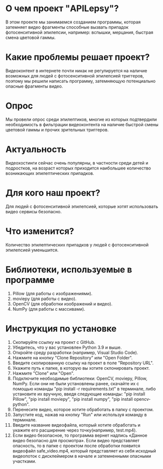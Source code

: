 # О чем проект "APILepsy"?
В этом проекте мы занимаемся созданием программы, которая затемняет видео фрагменты способные вызвать припадок фотосенситивной эпилепсии, например: вспышки, мерцания, быстрая смена цветовой гаммы. 
# Какие проблемы решает проект?
Видеоконтент в интернете почти никак не регулируется на наличие возможных для людей с фотосенситивной эпилепсией триггеров, поэтому мы решили написать программу, затемняющую потенциально опасные фрагменты видео. 
# Опрос
Мы провели опрос среди эпилептиков, многие из которых подтвердили необходимость в фильтрации видеоконтента на наличие быстрой смены цветовой гаммы и прочих зрительных триггеров.
# Актуальность
Видеохостинги сейчас очень популярны, в частности среди детей и подростков, на возраст которых приходится наибольшее количество возникающих эпилептических припадков. 
# Для кого наш проект?
Для людей с фотосенситивной эпилепсией, которые хотят использовать видео сервисы безопасно.
# Что изменится?
Количество эпилептических припадков у людей с фотосенситивной эпилепсией уменьшится. 
# Библиотеки, используемые в программе
1. Pillow (для работы с изображениями).
2. moviepy (для работы с видео).
3. OpenCV (для обработки изображений и видео).
4. NumPy (для работы с массивами).
# Инструкция по установке
1. Скопируйте ссылку на проект с GitHub.
2. Убедитесь, что у вас установлен Python 3.9 и выше.
2. Откройте среду разработки (например, Visual Studio Code).
3. Нажмите на кнопку "Clone Repository" или "Open Folder".
4. Введите скопированную ссылку на проект в поле "Repository URL".
5. Укажите путь к папке, в которую вы хотите склонировать проект.
6. Нажмите "Clone" или "Open".
7. Подключите необходимые библиотеки: OpenCV, moviepy, Pillow, NumPy. Если они не были установлены ранее, скачайте их с помощью команды "pip install -r requirements.txt" в терминале, либо установите их вручную, введя следующие команды: 
"pip install Pillow", 
"pip install moviepy",
"pip install numpy",
"pip install opencv-python".
8. Перенесите видео, которое хотите обработать в папку с проектом.
9. Запустите код, нажав на кнопку "Run" или используя команду в терминале.
10. Введите название видеофайла, который хотите обработать и укажите его расширение через точку(например, test.mp4).
11. Если видео безопасное, то программа вернет надпись «Данное видео безопасно для просмотра». Если видео представляет опасность, то в папке с проектом после обработки появится видеофайл safe_video.mp4, который представляет из себя исходный видеопоток с дисклеймером в начале и затемненными опасными участками.
